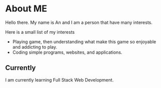 <!---
- 👋 Hi, I’m An
- 👀 I’m interested in creating websites, applications, and other kind of software.
- 🌱 I’m currently learning Full stack web development.
- 💞️ I’m looking to collaborate on ...
- 📫 How to reach me ...
--->
<!---
antran1245/antran1245 is a ✨ special ✨ repository because its `README.md` (this file) appears on your GitHub profile.
You can click the Preview link to take a look at your changes.
--->

# About ME

Hello there. My name is An and I am a person that have many interests.

Here is a small list of my interests
- Playing game, then understanding what make this game so enjoyable and addicting to play.
- Coding simple programs, websites, and applications.
<!-- - Creating simple 3D modals from time to time. 
 -->
## Currently

I am currently learning Full Stack Web Development.
